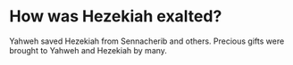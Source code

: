 # How was Hezekiah exalted?

Yahweh saved Hezekiah from Sennacherib and others. Precious gifts were brought to Yahweh and Hezekiah by many.
